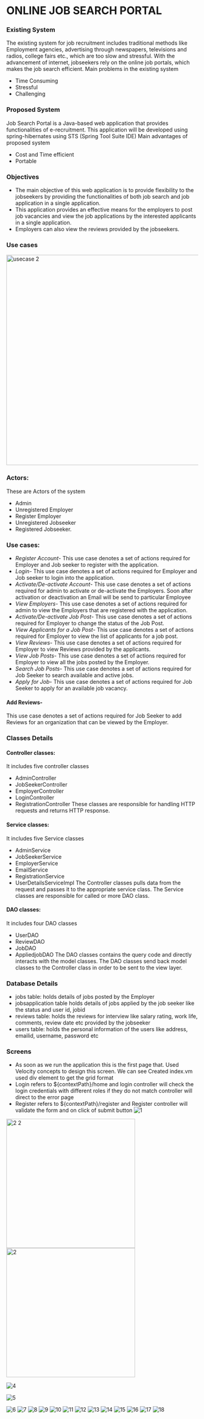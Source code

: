 # ONLINE JOB SEARCH PORTAL

### Existing System
The existing system for job recruitment includes traditional methods like Employment agencies, advertising through newspapers, televisions and radios, college fairs etc., which are too slow and stressful. With the advancement of internet, jobseekers rely on the online job portals, which makes the job search efficient.
Main problems in the existing system
*	Time Consuming
*	Stressful
*	Challenging

### Proposed System
Job Search Portal is a Java-based web application that provides functionalities of e-recruitment. This application will be developed using spring-hibernates using STS (Spring Tool Suite IDE)
Main advantages of proposed system
*	Cost and Time efficient
*	Portable

### Objectives
*	The main objective of this web application is to provide flexibility to the jobseekers by providing the functionalities of both job search and job application in a single application.
*	This application provides an effective means for the employers to post job vacancies and view the job applications by the interested applicants in a single application.
* Employers can also view the reviews provided by the jobseekers.

### Use cases
<img width="700" height="550" alt="usecase 2" src="https://user-images.githubusercontent.com/25045759/27299344-19b283aa-54fa-11e7-809b-52d01ee4ff3c.png">

### Actors:
These are Actors of the system
*	Admin
*	Unregistered Employer
*	Register Employer
*	Unregistered Jobseeker
*	Registered Jobseeker.

### Use cases:
* *Register Account*- This use case denotes a set of actions required for Employer and Job seeker to register with the application.
* *Login*- This use case denotes a set of actions required for Employer and Job seeker to login into the application.
* *Activate/De-activate Account*- This use case denotes a set of actions required for admin to activate or de-activate the Employers. Soon after activation or deactivation an Email will be send to particular Employee
* *View Employers*- This use case denotes a set of actions required for admin to view the Employers that are registered with the application.
* *Activate/De-activate Job Post*- This use case denotes a set of actions required for Employer to change the status of the Job Post.
* *View Applicants for a Job Post*- This use case denotes a set of actions required for Employer to view the list of applicants for a job post.
* *View Reviews*- This use case denotes a set of actions required for Employer to view Reviews provided by the applicants.
* *View Job Posts*- This use case denotes a set of actions required for Employer to view all the jobs posted by the Employer.
* *Search Job Posts*- This use case denotes a set of actions required for Job Seeker to search available and active jobs.
* *Apply for Job*- This use case denotes a set of actions required for Job Seeker to apply for an available job vacancy.
#### Add Reviews- 
This use case denotes a set of actions required for Job Seeker to add Reviews for an organization that can be viewed by the Employer.
### Classes Details
#### Controller classes: 
It includes five controller classes
*	AdminController
*	JobSeekerController
*	EmployerController
*	LoginController
*	RegistrationController
These classes are responsible for handling HTTP requests and returns HTTP response.
#### Service classes: 
It includes five Service classes
*	AdminService
*	JobSeekerService
*	EmployerService
*	EmailService
*	RegistrationService
*	UserDetailsServiceImpl
The Controller classes pulls data from the request and passes it to the appropriate service class. The Service classes are responsible for called or more DAO class.
#### DAO classes: 
It includes four DAO classes
*	UserDAO
*	ReviewDAO
*	JobDAO
*	AppliedjobDAO
The DAO classes contains the query code and directly interacts with the model classes. The DAO classes send back model classes to the Controller class in order to be sent to the view layer.
### Database Details
*	jobs table: holds details of jobs posted by the Employer
*	jobsapplication table holds details of jobs applied by the job seeker like the status and user id, jobid
*	reviews table: holds the reviews for interview like salary rating, work life, comments, review date etc provided by the jobseeker
*	users table: holds the personal information of the users like address, emailid, username, password etc
### Screens
* As soon as we run the application this is the first page that. Used Velocity concepts to design this screen. We can see Created index.vm used div element to get the grid format
* Login refers to ${contextPath}/home and login controller will check the login credentials with different roles if they do not match controller will direct to the error page
* Register refers to ${contextPath}/register and Register controller will validate the form and on click of submit button
![1](https://user-images.githubusercontent.com/25045759/27300095-8b7c9ffa-54fc-11e7-8600-7b5feb93bfb2.png)

<img width="338" alt="2 2" src="https://user-images.githubusercontent.com/25045759/27300709-97caf084-54fe-11e7-8275-afacf72fac59.png">

<img width="338" alt="2" src="https://user-images.githubusercontent.com/25045759/27300708-97c8cc6e-54fe-11e7-8c94-844455ce8341.png">

![4](https://user-images.githubusercontent.com/25045759/27300098-8b829e00-54fc-11e7-8677-5f9ed5a7f117.png)

![5](https://user-images.githubusercontent.com/25045759/27300097-8b823ef6-54fc-11e7-9985-b881852c36b6.jpg)

![6](https://user-images.githubusercontent.com/25045759/27300096-8b80e812-54fc-11e7-95bf-d2f65d4a1f6f.png)
![7](https://user-images.githubusercontent.com/25045759/27300101-8b86ab6c-54fc-11e7-9cf2-7cde22842a70.png)
![8](https://user-images.githubusercontent.com/25045759/27300099-8b84c25c-54fc-11e7-9e49-e53bad198879.png)
![9](https://user-images.githubusercontent.com/25045759/27300100-8b85aba4-54fc-11e7-9a1b-76a8b1dd66e7.png)
![10](https://user-images.githubusercontent.com/25045759/27300104-8b8ffdc0-54fc-11e7-9759-5ea452889cca.png)
![11](https://user-images.githubusercontent.com/25045759/27300105-8b9091fe-54fc-11e7-9fdc-50c043b14e06.png)
![12](https://user-images.githubusercontent.com/25045759/27300102-8b8ed710-54fc-11e7-83ad-f5c1763d200a.png)
![13](https://user-images.githubusercontent.com/25045759/27300106-8b913352-54fc-11e7-9801-06b0baaf4bce.png)
![14](https://user-images.githubusercontent.com/25045759/27300103-8b8f2436-54fc-11e7-91b0-a854f0b2f324.png)
![15](https://user-images.githubusercontent.com/25045759/27300107-8b93bfd2-54fc-11e7-8c6c-9159eaa566aa.png)
![16](https://user-images.githubusercontent.com/25045759/27300109-8b9bfb98-54fc-11e7-9a73-4eceec042919.png)
![17](https://user-images.githubusercontent.com/25045759/27300108-8b9b6c1e-54fc-11e7-8a2a-f49606166a3e.png)
![18](https://user-images.githubusercontent.com/25045759/27300110-8b9e9d26-54fc-11e7-92d7-0946afc3ddcf.png)

